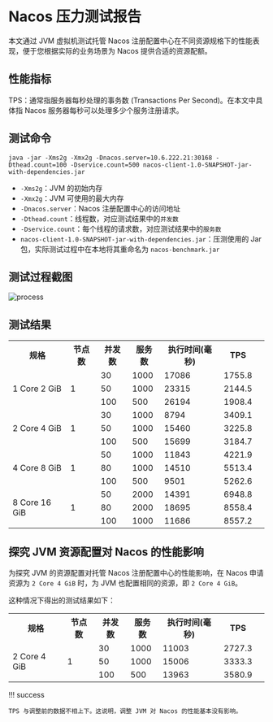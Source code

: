 # Nacos 压力测试报告

本文通过 JVM 虚拟机测试托管 Nacos 注册配置中心在不同资源规格下的性能表现，便于您根据实际的业务场景为 Nacos 提供合适的资源配额。

## 性能指标

TPS：通常指服务器每秒处理的事务数 (Transactions Per Second)。在本文中具体指 Nacos 服务器每秒可以处理多少个服务注册请求。

## 测试命令

```
java -jar -Xms2g -Xmx2g -Dnacos.server=10.6.222.21:30168 -Dthead.count=100 -Dservice.count=500 nacos-client-1.0-SNAPSHOT-jar-with-dependencies.jar
```

- `-Xms2g`：JVM 的初始内存
- `-Xmx2g`：JVM 可使用的最大内存
- `-Dnacos.server`：Nacos 注册配置中心的访问地址
- `-Dthead.count`：线程数，对应测试结果中的`并发数`
- `-Dservice.count`：每个线程的请求数，对应测试结果中的`服务数`
- `nacos-client-1.0-SNAPSHOT-jar-with-dependencies.jar`：压测使用的 Jar 包，实际测试过程中在本地将其重命名为 `nacos-benchmark.jar`

## 测试过程截图

![process](https://docs.daocloud.io/daocloud-docs-images/docs/zh/docs/skoala/images/test-nacos01.png)

## 测试结果

<table>
  <tr>
    <th>规格</th>
    <th>节点数</th>
    <th>并发数</th>
    <th>服务数</th>
    <th>执行时间(毫秒)</th>
    <th>TPS</th>
  </tr>
  <tr>
    <td rowspan="3">1 Core 2 GiB</td>
    <td rowspan="3">1</td>
    <td>30</td>
    <td>1000</td>
    <td>17086</td>
    <td>1755.8</td>
    <td></td>
  </tr>
  <tr>
    <td>50</td>
    <td>1000</td>
    <td>23315</td>
    <td>2144.5</td>
  </tr>
  <tr>
    <td>100</td>
    <td>500</td>
    <td>26194</td>
    <td>1908.4</td>
  </tr>
  <tr>
    <td rowspan="3">2 Core 4 GiB</td>
    <td rowspan="3">1</td>
    <td>30</td>
    <td>1000</td>
    <td>8794</td>
    <td>3409.1</td>
  </tr>
  <tr>
    <td>50</td>
    <td>1000</td>
    <td>15460</td>
    <td>3225.8</td>
  </tr>
  <tr>
    <td>100</td>
    <td>500</td>
    <td>15699</td>
    <td>3184.7</td>
  </tr>
  <tr>
  <tr>
    <td rowspan="3">4 Core 8 GiB</td>
    <td rowspan="3">1</td>
    <td>50</td>
    <td>1000</td>
    <td>11843</td>
    <td>4221.9</td>
  </tr>
  <tr>
    <td>80</td>
    <td>1000</td>
    <td>14510</td>
    <td>5513.4</td>
  </tr>
  <tr>
    <td>100</td>
    <td>500</td>
    <td>9501</td>
    <td>5262.6</td>
  </tr>
  <tr>
    <td rowspan="3">8 Core 16 GiB</td>
    <td rowspan="3">1</td>
    <td>50</td>
    <td>2000</td>
    <td>14391</td>
    <td>6948.8</td>
  </tr>
  <tr>
    <td>80</td>
    <td>2000</td>
    <td>18695</td>
    <td>8558.4</td>
  </tr>
    <tr>
    <td>100</td>
    <td>1000</td>
    <td>11686</td>
    <td>8557.2</td>
  </tr>
</table>

## 探究 JVM 资源配置对 Nacos 的性能影响

为探究 JVM 的资源配置对托管 Nacos 注册配置中心的性能影响，在 Nacos 申请资源为 `2 Core 4 GiB` 时，为 JVM 也配置相同的资源，即 `2 Core 4 GiB`。

这种情况下得出的测试结果如下：

<table>
  <tr>
    <th>规格</th>
    <th>节点数</th>
    <th>并发数</th>
    <th>服务数</th>
    <th>执行时间(毫秒)</th>
    <th>TPS</th>
  </tr>
  <tr>
    <td rowspan="6">2 Core 4 GiB</td>
    <td rowspan="3">1</td>
    <td>30</td>
    <td>1000</td>
    <td>11003</td>
    <td>2727.3</td>
    <td></td>
  </tr>
  <tr>
    <td>50</td>
    <td>1000</td>
    <td>15006</td>
    <td>3333.3</td>
  </tr>
  <tr>
    <td>100</td>
    <td>500</td>
    <td>13963</td>
    <td>3580.9</td>
  </tr>
</table>

!!! success

    TPS 与调整前的数据不相上下。这说明，调整 JVM 对 Nacos 的性能基本没有影响。
